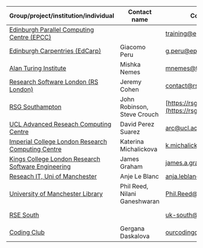 | Group/project/institution/individual                                                                                                                    | Contact name                  | Contact email                                                  | Location         |
| ------------------------------------------------------------------------------------------------------------------------------------- | ----------------------------- | -------------------------------------------------------------- | ---------------- |
| [Edinburgh Parallel Computing Centre (EPCC)](https://www.epcc.ed.ac.uk/education-and-training)                                        |                               | training@epcc.ed.ac.uk                                         | Edinburgh        |
| [Edinburgh Carpentries (EdCarp)](https://edcarp.github.io)                                                                            | Giacomo Peru                  | g.peru@epcc.ed.ac.uk                                           | Edinburgh        |
| [Alan Turing Institute](https://www.turing.ac.uk/opportunities/skills-turing/learning-turing)                                         | Mishka Nemes                  | mnemes@turing.ac.uk                                            | London           |
| [Research Software London (RS London)](https://rslondon.ac.uk/)                                                                       | Jeremy Cohen                  | contact@rslondon.ac.uk                                         | London           |
| [RSG Southampton](https://rsgsoton.net/training-courses/)                                                                             | John Robinson, Steve Crouch   | [https://rsgsoton.net/contact/](https://rsgsoton.net/contact/) | Southampton      |
| [UCL Advanced Reseach Computing Centre](https://www.ucl.ac.uk/advanced-research-computing)                                            | David Perez Suarez            | arc@ucl.ac.uk                                                  | London           |
| [Imperial College London Research Computing Centre](https://www.imperial.ac.uk/admin-services/ict/self-service/research-support/rcs/) | Katerina Michalickova         | k.michalickova@imperial.ac.uk                                  | London           |
| [Kings College London Research Software Engineering](https://docs.er.kcl.ac.uk/research_software_engineering/)                        | James Graham                  | james.a.graham@kcl.ac.uk                                       | London           |
| [Reseach IT, Uni of Manchester](https://www.itservices.manchester.ac.uk/research/)                                                    | Anje Le Blanc                 | anja.leblanc@manchester.ac.uk                                  | Manchester       |
| [University of Manchester Library](https://www.library.manchester.ac.uk/training/)                                                    | Phil Reed, Nilani Ganeshwaran | Phil.Reed@manchester.ac.uk                                     | Manchester       |
| [RSE South](https://uk-south.society-rse.org/)                                                                                        |                               | uk-south@society-rse.org                                       | South of England |
| [Coding Club](https://ourcodingclub.github.io/)                                                                                       | Gergana Daskalova             | ourcodingclub@gmail.com                                        | Edinburgh        |
